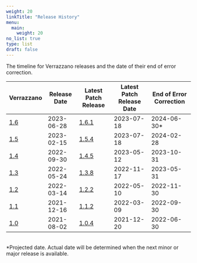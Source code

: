 ```yaml
---
weight: 20
linkTitle: "Release History"
menu:
  main:
    weight: 20
no_list: true
type: list
draft: false
---
```




The timeline for Verrazzano releases and the date of their end of error correction.


| Verrazzano                                                          | Release Date | Latest Patch Release                                                  | Latest Patch Release Date | End of Error Correction |
|---------------------------------------------------------------------|--------------|-----------------------------------------------------------------------|---------------------------|-------------------------|
| [1.6](https://github.com/verrazzano/verrazzano/releases/tag/v1.6.0) | 2023-06-28   | [1.6.1](https://github.com/verrazzano/verrazzano/releases/tag/v1.6.1) | 2023-07-18                | 2024-06-30*             |
| [1.5](https://github.com/verrazzano/verrazzano/releases/tag/v1.5.0) | 2023-02-15   | [1.5.4](https://github.com/verrazzano/verrazzano/releases/tag/v1.5.4) | 2023-07-18                | 2024-02-28              |
| [1.4](https://github.com/verrazzano/verrazzano/releases/tag/v1.4.0) | 2022-09-30   | [1.4.5](https://github.com/verrazzano/verrazzano/releases/tag/v1.4.5) | 2023-05-12                | 2023-10-31              |
| [1.3](https://github.com/verrazzano/verrazzano/releases/tag/v1.3.0) | 2022-05-24   | [1.3.8](https://github.com/verrazzano/verrazzano/releases/tag/v1.3.8) | 2022-11-17                | 2023-05-31              |
| [1.2](https://github.com/verrazzano/verrazzano/releases/tag/v1.2.0) | 2022-03-14   | [1.2.2](https://github.com/verrazzano/verrazzano/releases/tag/v1.2.2) | 2022-05-10                | 2022-11-30              |
| [1.1](https://github.com/verrazzano/verrazzano/releases/tag/v1.1.0) | 2021-12-16   | [1.1.2](https://github.com/verrazzano/verrazzano/releases/tag/v1.1.2) | 2022-03-09                | 2022-09-30              |
| [1.0](https://github.com/verrazzano/verrazzano/releases/tag/v1.0.0) | 2021-08-02   | [1.0.4](https://github.com/verrazzano/verrazzano/releases/tag/v1.0.4) | 2021-12-20                | 2022-06-30              |

<br>
*Projected date. Actual date will be determined when the next minor or major release is available.
